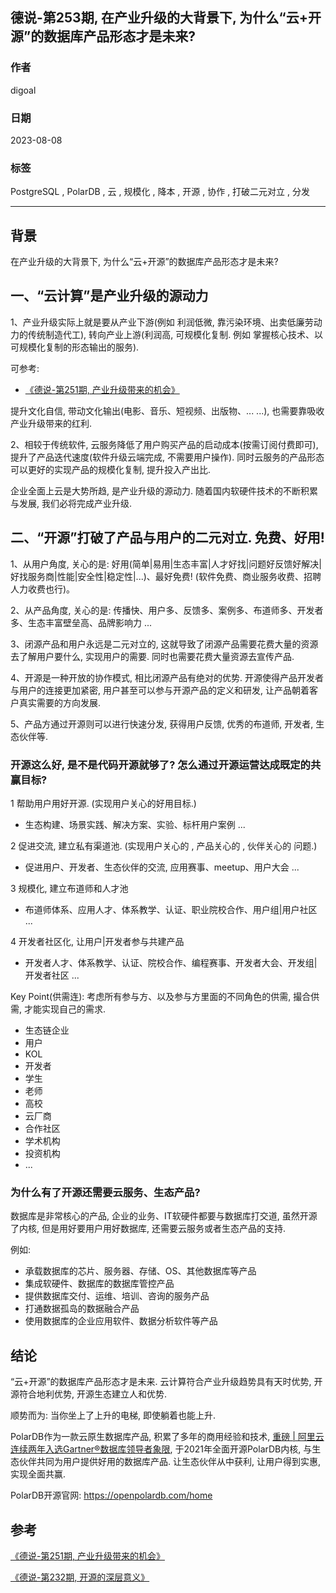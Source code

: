 ## 德说-第253期, 在产业升级的大背景下, 为什么“云+开源”的数据库产品形态才是未来?       
                                                                      
### 作者                                                
digoal                                                
                                                
### 日期                                                
2023-08-08                                           
                                                
### 标签                                                
PostgreSQL , PolarDB , 云 , 规模化 , 降本 , 开源 , 协作 , 打破二元对立 , 分发                   
                                                
----                                                
                                                
## 背景     
  
在产业升级的大背景下, 为什么“云+开源”的数据库产品形态才是未来?    
  
## 一、“云计算”是产业升级的源动力    
1、产业升级实际上就是要从产业下游(例如 利润低微, 靠污染环境、出卖低廉劳动力的传统制造代工), 转向产业上游(利润高, 可规模化复制. 例如 掌握核心技术、以可规模化复制的形态输出的服务).  
  
可参考:   
- [《德说-第251期, 产业升级带来的机会》](../202308/20230805_02.md)    
  
提升文化自信, 带动文化输出(电影、音乐、短视频、出版物、... ...), 也需要靠吸收产业升级带来的红利.    
   
2、相较于传统软件, 云服务降低了用户购买产品的启动成本(按需订阅付费即可), 提升了产品迭代速度(软件升级云端完成, 不需要用户操作). 同时云服务的产品形态可以更好的实现产品的规模化复制, 提升投入产出比.   
  
企业全面上云是大势所趋, 是产业升级的源动力. 随着国内软硬件技术的不断积累与发展, 我们必将完成产业升级.    
  
## 二、“开源”打破了产品与用户的二元对立. 免费、好用!    
  
1、从用户角度, 关心的是: 好用(简单|易用|生态丰富|人才好找|问题好反馈好解决|好找服务商|性能|安全性|稳定性|...)、最好免费!  (软件免费、商业服务收费、招聘人力收费也行)。    
  
2、从产品角度, 关心的是: 传播快、用户多、反馈多、案例多、布道师多、开发者多、生态丰富壁垒高、品牌影响力 ...     
  
3、闭源产品和用户永远是二元对立的, 这就导致了闭源产品需要花费大量的资源去了解用户要什么, 实现用户的需要. 同时也需要花费大量资源去宣传产品.   
  
4、开源是一种开放的协作模式, 相比闭源产品有绝对的优势. 开源使得产品开发者与用户的连接更加紧密, 用户甚至可以参与开源产品的定义和研发, 让产品朝着客户真实需要的方向发展.   
  
5、产品方通过开源则可以进行快速分发, 获得用户反馈, 优秀的布道师, 开发者, 生态伙伴等.     
  
### 开源这么好, 是不是代码开源就够了? 怎么通过开源运营达成既定的共赢目标?    
  
1 帮助用户用好开源. (实现用户关心的好用目标.)    
- 生态构建、场景实践、解决方案、实验、标杆用户案例 ...    
  
2 促进交流, 建立私有渠道池. (实现用户关心的 , 产品关心的 , 伙伴关心的 问题.)    
- 促进用户、开发者、生态伙伴的交流, 应用赛事、meetup、用户大会 ...   
  
3 规模化, 建立布道师和人才池    
- 布道师体系、应用人才、体系教学、认证、职业院校合作、用户组|用户社区 ...   
  
4 开发者社区化, 让用户|开发者参与共建产品   
- 开发者人才、体系教学、认证、院校合作、编程赛事、开发者大会、开发组|开发者社区 ...    
  
  
Key Point(供需连): 考虑所有参与方、以及参与方里面的不同角色的供需, 撮合供需, 才能实现自己的需求.    
- 生态链企业  
- 用户  
- KOL   
- 开发者  
- 学生  
- 老师  
- 高校  
- 云厂商  
- 合作社区  
- 学术机构  
- 投资机构  
- ...  
  
  
### 为什么有了开源还需要云服务、生态产品?    
  
数据库是非常核心的产品, 企业的业务、IT软硬件都要与数据库打交道, 虽然开源了内核, 但是用好要用户用好数据库, 还需要云服务或者生态产品的支持.    
  
例如:  
- 承载数据库的芯片、服务器、存储、OS、其他数据库等产品  
- 集成软硬件、数据库的数据库管控产品  
- 提供数据库交付、运维、培训、咨询的服务产品  
- 打通数据孤岛的数据融合产品  
- 使用数据库的企业应用软件、数据分析软件等产品  
  
  
## 结论  
“云+开源”的数据库产品形态才是未来.  云计算符合产业升级趋势具有天时优势, 开源符合地利优势, 开源生态建立人和优势.    
  
顺势而为: 当你坐上了上升的电梯, 即使躺着也能上升.    
  
PolarDB作为一款云原生数据库产品, 积累了多年的商用经验和技术, [重磅 | 阿里云连续两年入选Gartner®数据库领导者象限](https://developer.aliyun.com/article/845234), 于2021年全面开源PolarDB内核, 与生态伙伴共同为用户提供好用的数据库产品. 让生态伙伴从中获利, 让用户得到实惠, 实现全面共赢.   
  
PolarDB开源官网: https://openpolardb.com/home    
  
## 参考  
[《德说-第251期, 产业升级带来的机会》](../202308/20230805_02.md)    
  
[《德说-第232期, 开源的深层意义》](../202305/20230528_02.md)    
  
  
